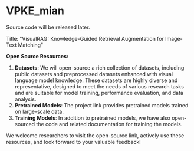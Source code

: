 # VPKE_mian
Source code will be released later.

Title: "VisualRAG: Knowledge-Guided Retrieval Augmentation for Image-Text Matching"

**Open Source Resources:**

1. **Datasets**: We will open-source a rich collection of datasets, including public datasets and preprocessed datasets enhanced with visual language model knowledge. These datasets are highly diverse and representative, designed to meet the needs of various research tasks and are suitable for model training, performance evaluation, and data analysis.
2. **Pretrained Models**: The project link provides pretrained models trained on large-scale data.
3. **Training Models**: In addition to pretrained models, we have also open-sourced the code and related documentation for training the models.

We welcome researchers to visit the open-source link, actively use these resources, and look forward to your valuable feedback!
